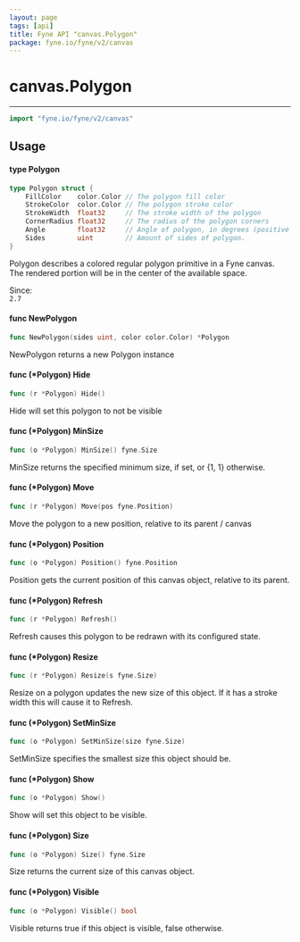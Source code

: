 ```yaml
---
layout: page
tags: [api]
title: Fyne API "canvas.Polygon"
package: fyne.io/fyne/v2/canvas
---
```


# canvas.Polygon
---
```go
import "fyne.io/fyne/v2/canvas"
```

## Usage

#### type Polygon

```go
type Polygon struct {
	FillColor    color.Color // The polygon fill color
	StrokeColor  color.Color // The polygon stroke color
	StrokeWidth  float32     // The stroke width of the polygon
	CornerRadius float32     // The radius of the polygon corners
	Angle        float32     // Angle of polygon, in degrees (positive means clockwise, negative means counter-clockwise direction).
	Sides        uint        //	Amount of sides of polygon.
}
```

Polygon describes a colored regular polygon primitive in a Fyne canvas. The rendered portion will be in the center of the available space.


<div class="since">Since: <code>
2.7</code></div>

#### func  NewPolygon

```go
func NewPolygon(sides uint, color color.Color) *Polygon
```
NewPolygon returns a new Polygon instance

#### func (*Polygon) Hide

```go
func (r *Polygon) Hide()
```
Hide will set this polygon to not be visible

#### func (*Polygon) MinSize

```go
func (o *Polygon) MinSize() fyne.Size
```
MinSize returns the specified minimum size, if set, or {1, 1} otherwise.

#### func (*Polygon) Move

```go
func (r *Polygon) Move(pos fyne.Position)
```
Move the polygon to a new position, relative to its parent / canvas

#### func (*Polygon) Position

```go
func (o *Polygon) Position() fyne.Position
```
Position gets the current position of this canvas object, relative to its parent.

#### func (*Polygon) Refresh

```go
func (r *Polygon) Refresh()
```
Refresh causes this polygon to be redrawn with its configured state.

#### func (*Polygon) Resize

```go
func (r *Polygon) Resize(s fyne.Size)
```
Resize on a polygon updates the new size of this object. If it has a stroke width this will cause it to Refresh.

#### func (*Polygon) SetMinSize

```go
func (o *Polygon) SetMinSize(size fyne.Size)
```
SetMinSize specifies the smallest size this object should be.

#### func (*Polygon) Show

```go
func (o *Polygon) Show()
```
Show will set this object to be visible.

#### func (*Polygon) Size

```go
func (o *Polygon) Size() fyne.Size
```
Size returns the current size of this canvas object.

#### func (*Polygon) Visible

```go
func (o *Polygon) Visible() bool
```
Visible returns true if this object is visible, false otherwise.
